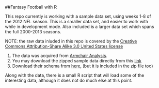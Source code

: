 ##Fantasy Football with R

This repo currently is working with a sample data set, using weeks 1-8 of the 2012 NFL season.  This is a smaller data set, and easier to work with while in development mode.
Also included is a larger data set which spans the full 2000-2013 seasons.

NOTE: the raw data inluded in this repo is covered by the [Creative Commons Attribution-Share Alike 3.0 United States license](http://creativecommons.org/licenses/by-sa/3.0/us/)

1. The data was acquired from [Armchair Analysis](http://www.armchairanalysis.com/index.php).
2. You may download the zipped sample data directly from this [link](http://www.armchairanalysis.com/NFLData_2012_WK1-8.zip)
3. Download their schema from [here](http://www.armchairanalysis.com/DataReference.pdf), (but it is included in the zip file too)

Along with the data, there is a small R script that will load some of the interesting data, although it does not do much else at this point.
